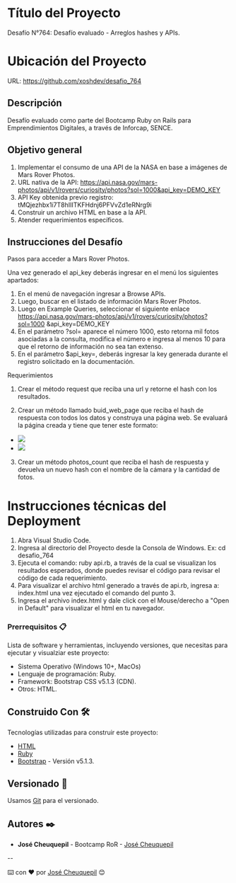 # Título del Proyecto

Desafío N°764: Desafío evaluado - Arreglos hashes y APIs.


# Ubicación del Proyecto
URL: https://github.com/xoshdev/desafio_764


## Descripción

Desafío evaluado como parte del Bootcamp Ruby on Rails para Emprendimientos Digitales, a través de Inforcap, SENCE.


## Objetivo general

1. Implementar el consumo de una API de la NASA en base a imágenes de Mars Rover Photos.
2. URL nativa de la API: https://api.nasa.gov/mars-photos/api/v1/rovers/curiosity/photos?sol=1000&api_key=DEMO_KEY
3. API Key obtenida previo registro: tMQjezhbx1i7T8hIIITKFHdnj6PFVvZd1eRNrg9i
4. Construir un archivo HTML en base a la API.
5. Atender requerimientos específicos.


## Instrucciones del Desafío

Pasos para acceder a Mars Rover Photos.

Una vez generado el api_key deberás ingresar en el menú los siguientes apartados:

1. En el menú de navegación ingresar a Browse APIs.
2. Luego, buscar en el listado de información Mars Rover Photos.
3. Luego en Example Queries, seleccionar el siguiente enlace
https://api.nasa.gov/mars-photos/api/v1/rovers/curiosity/photos?sol=1000
&api_key=DEMO_KEY
4. En el parámetro ?sol= aparece el número 1000, esto retorna mil fotos asociadas a la
consulta, modifica el número e ingresa al menos 10 para que el retorno de
información no sea tan extenso.
5. En el parámetro $api_key=, deberás ingresar la key generada durante el registro
solicitado en la documentación.

Requerimientos
1. Crear el método request que reciba una url y retorne el hash con los resultados.

2. Crear un método llamado buid_web_page que reciba el hash de respuesta con todos
los datos y construya una página web. Se evaluará la página creada y tiene que tener
este formato:
<html>
<head>
</head>
<body>
<ul>
<li><img src='.../398380645PRCLF0030000CC AM04010L1.PNG'></li>
<li><img src='.../398381687EDR_F0030000CCAM05010M_.JPG'></li>
</ul>
</body>
</html>

3. Crear un método photos_count que reciba el hash de respuesta y devuelva un nuevo
hash con el nombre de la cámara y la cantidad de fotos. 

# Instrucciones técnicas del Deployment

1. Abra Visual Studio Code.
2. Ingresa al directorio del Proyecto desde la Consola de Windows.
Ex: cd desafio_764
3. Ejecuta el comando: ruby api.rb, a través de la cual se visualizan los resultados esperados, donde puedes revisar el código para revisar el código de cada requerimiento.
4. Para visualizar el archivo html generado a través de api.rb, ingresa a: index.html una vez ejecutado el comando del punto 3.
5. Ingresa el archivo index.html y dale click con el Mouse/derecho a "Open in Default" para visualizar el html en tu navegador.

### Prerrequisitos 📋

Lista de software y herramientas, incluyendo versiones, que necesitas para ejecutar y visualziar este proyecto:

- Sistema Operativo (Windows 10+, MacOs)
- Lenguaje de programación: Ruby.
- Framework: Bootstrap CSS v5.1.3 (CDN).
- Otros: HTML.

## Construido Con 🛠️

Tecnologías utilizadas para construir este proyecto:

- [HTML](https://www.ruby-lang.org/es/)
- [Ruby](https://www.ruby-lang.org/es/)
- [Bootstrap](https://getbootstrap.com/docs/5.1/getting-started/introduction/) - Versión v5.1.3.

## Versionado 📌

Usamos [Git](https://git-scm.com) para el versionado.

## Autores ✒️

- **José Cheuquepil** - Bootcamp RoR - [José Cheuquepil](https://github.com/xoshdev)


--


⌨️ con ❤️ por [José Cheuquepil](https://github.com/xoshdev) 😊
